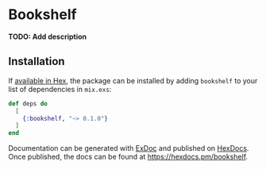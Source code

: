 # Bookshelf

**TODO: Add description**

## Installation

If [available in Hex](https://hex.pm/docs/publish), the package can be installed
by adding `bookshelf` to your list of dependencies in `mix.exs`:

```elixir
def deps do
  [
    {:bookshelf, "~> 0.1.0"}
  ]
end
```

Documentation can be generated with [ExDoc](https://github.com/elixir-lang/ex_doc)
and published on [HexDocs](https://hexdocs.pm). Once published, the docs can
be found at <https://hexdocs.pm/bookshelf>.

